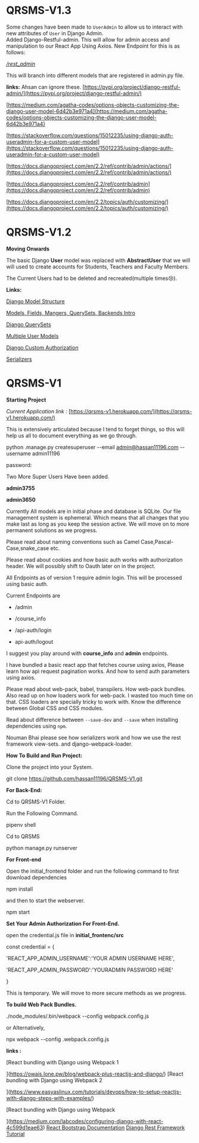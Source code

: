 

# QRSMS-V1.3

Some changes have been made to `UserAdmin` to allow us to interact with new attributes of `User` in Django Admin.  
Added Django-Restful-admin. This will allow for admin access and manipulation to our React App Using Axios.
New Endpoint for this is as follows:

[*/rest_admin*](http://qrsms-v1.herokuapp.com/rest_admin)

This will branch into different models that are registered in admin.py file.

**links:**
Ahsan can ignore these.
[https://pypi.org/project/django-restful-admin/](https://pypi.org/project/django-restful-admin/)

[https://medium.com/agatha-codes/options-objects-customizing-the-django-user-model-6d42b3e971a4](https://medium.com/agatha-codes/options-objects-customizing-the-django-user-model-6d42b3e971a4)

[https://stackoverflow.com/questions/15012235/using-django-auth-useradmin-for-a-custom-user-model](https://stackoverflow.com/questions/15012235/using-django-auth-useradmin-for-a-custom-user-model)

[https://docs.djangoproject.com/en/2.2/ref/contrib/admin/actions/](https://docs.djangoproject.com/en/2.2/ref/contrib/admin/actions/)

[https://docs.djangoproject.com/en/2.2/ref/contrib/admin](https://docs.djangoproject.com/en/2.2/ref/contrib/admin)

[https://docs.djangoproject.com/en/2.2/topics/auth/customizing/](https://docs.djangoproject.com/en/2.2/topics/auth/customizing/)




# QRSMS-V1.2

  

**Moving Onwards**

The basic Django **User** model was replaced with **AbstractUser** that we will will used to create accounts for Students, Teachers and Faculty Members.

The Current Users had to be deleted and recreated(multiple times😢).

  
  
  
  

**Links:**

[Django Model Structure](https://simpleisbetterthancomplex.com/tips/2018/02/10/django-tip-22-designing-better-models.html)

[Models, Fields, Mangers, QuerySets, Backends Intro](https://medium.com/@jairvercosa/manger-vs-query-sets-in-django-e9af7ed744e0)

  

[Django QuerySets](https://simpleisbetterthancomplex.com/tips/2016/08/16/django-tip-11-custom-manager-with-chainable-querysets.html)

[Multiple User Models](https://simpleisbetterthancomplex.com/tutorial/2018/01/18/how-to-implement-multiple-user-types-with-django.html)

[Django Custom Authorization](https://docs.djangoproject.com/en/2.2/topics/auth/customizing/#auth-custom-user)

  

[Serializers](https://medium.com/better-programming/how-to-use-drf-serializers-effectively-dc58edc73998)









# QRSMS-V1

  

**Starting Project**

  

*Current Application link* : [https://qrsms-v1.herokuapp.com/](https://qrsms-v1.herokuapp.com/)

This is extensively articulated because I tend to forget things, so this will help us all to document everything as we go through.

  

python .manage.py createsuperuser --email admin@hassan11196.com --username admin11196

  

password:

  

Two More Super Users Have been added.

  

**admin3755**

  

**admin3650**

  

Currently All models are in initial phase and database is SQLite. Our file management system is ephemeral. Which means that all changes that you make last as long as you keep the session active. We will move on to more permanent solutions as we progress.

  

Please read about naming conventions such as Camel Case,Pascal-Case,snake_case etc.

  

Please read about cookies and how basic auth works with authorization header. We will possibly shift to Oauth later on in the project.

  

All Endpoints as of version 1 require admin login. This will be processed using basic auth.

  

Current Endpoints are

  

- /admin

  

- /course_info

  

- /api-auth/login

  

- api-auth/logout

  

I suggest you play around with **course_info** and **admin** endpoints.

  

I have bundled a basic react app that fetches course using axios, Please learn how api request pagination works. And how to send auth parameters using axios.

  

Please read about web-pack, babel, transpilers. How web-pack bundles. Also read up on how loaders work for web-pack. I wasted too much time on that. CSS loaders are specially tricky to work with. Know the difference between Global CSS and CSS modules.

  

Read about difference between `--save-dev` and `--save` when installing dependencies using `npm`.

  

Nouman Bhai please see how serializers work and how we use the rest framework view-sets. and django-webpack-loader.

  

**How To Build and Run Project:**

  

Clone the project into your System.

  

git clone https://github.com/hassan11196/QRSMS-V1.git

  

**For Back-End:**

  

Cd to QRSMS-V1 Folder.

  

Run the Following Command.

  

pipenv shell

  

Cd to QRSMS

  

python manage.py runserver

  

**For Front-end**

  

Open the initial_frontend folder and run the following command to first download dependencies

  

npm install

  

and then to start the webserver.

  

npm start

  

**Set Your Admin Authorization For Front-End.**

  

open the credential.js file in **initial_frontenc/src**

  

  

const credential = {

'REACT_APP_ADMIN_USERNAME':'YOUR ADMIN USERNAME HERE',

'REACT_APP_ADMIN_PASSWORD':'YOURADMIN PASSWORD HERE'

}

  

This is temporary. We will move to more secure methods as we progress.

  

**To build Web Pack Bundles.**

  

./node_modules/.bin/webpack --config webpack.config.js

  

or Alternatively,

  

npx webpack --config .webpack.config.js

  

**links :**

  

[React bundling with Django using Webpack 1

](https://owais.lone.pw/blog/webpack-plus-reactjs-and-django/) [React bundling with Django using Webpack 2

](https://www.easyaslinux.com/tutorials/devops/how-to-setup-reactjs-with-django-steps-with-examples/)

[React bundling with Django using Webpack

](https://medium.com/labcodes/configuring-django-with-react-4c599d1eae63) [React Bootstrap Documentation](https://react-bootstrap.github.io/components/buttons/)  [Django Rest Framework Tutorial](https://medium.com/backticks-tildes/lets-build-an-api-with-django-rest-framework-32fcf40231e5)

